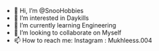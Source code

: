 - 👋 Hi, I’m @SnooHobbies
- 👀 I’m interested in Daykills
- 🌱 I’m currently learning Engineering
- 💞️ I’m looking to collaborate on Myself
- 📫 How to reach me: 
    Instagram : Mukhleess.004

<!---
SnooHobbies/SnooHobbies is a ✨ special ✨ repository because its `README.md` (this file) appears on your GitHub profile.
You can click the Preview link to take a look at your changes.
--->

